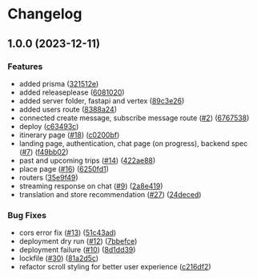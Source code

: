 # Changelog

## 1.0.0 (2023-12-11)


### Features

* added prisma ([321512e](https://github.com/vikyw89/trip-advisor-/commit/321512eca57e525f122a2cd21cb3aa7ad3a579be))
* added releaseplease ([6081020](https://github.com/vikyw89/trip-advisor-/commit/6081020203d89db2976fe595bd0309a9da1ffad2))
* added server folder, fastapi and vertex ([89c3e26](https://github.com/vikyw89/trip-advisor-/commit/89c3e26f9047778b578c36b644481dec00ee45c5))
* added users route ([8388a24](https://github.com/vikyw89/trip-advisor-/commit/8388a243f28e35ac7e8a094aefca59667560dec8))
* connected create message, subscribe message route ([#2](https://github.com/vikyw89/trip-advisor-/issues/2)) ([6767538](https://github.com/vikyw89/trip-advisor-/commit/6767538dae2cb02963af13596aa8c51f5892d0f3))
* deploy ([c63493c](https://github.com/vikyw89/trip-advisor-/commit/c63493cec11475906045522c4c4b8edd61a65fca))
* itinerary page ([#18](https://github.com/vikyw89/trip-advisor-/issues/18)) ([c0200bf](https://github.com/vikyw89/trip-advisor-/commit/c0200bf624624461a82fa443682f08c40ea2f007))
* landing page, authentication, chat page (on progress), backend spec ([#7](https://github.com/vikyw89/trip-advisor-/issues/7)) ([f49bb02](https://github.com/vikyw89/trip-advisor-/commit/f49bb022abe3488b61dc135b492c312f83cee23e))
* past and upcoming trips ([#14](https://github.com/vikyw89/trip-advisor-/issues/14)) ([422ae88](https://github.com/vikyw89/trip-advisor-/commit/422ae882f2591666bd8c8552ea141c163b57fd23))
* place page ([#16](https://github.com/vikyw89/trip-advisor-/issues/16)) ([6250fd1](https://github.com/vikyw89/trip-advisor-/commit/6250fd1775f5b10337e110d38bd17034a3647caa))
* routers ([35e9f49](https://github.com/vikyw89/trip-advisor-/commit/35e9f495c5521856f0594b370571bb7ffef6d569))
* streaming response on chat ([#9](https://github.com/vikyw89/trip-advisor-/issues/9)) ([2a8e419](https://github.com/vikyw89/trip-advisor-/commit/2a8e41988601ecd62a61bbfe9611f9a006e9d869))
* translation and store recommendation ([#27](https://github.com/vikyw89/trip-advisor-/issues/27)) ([24deced](https://github.com/vikyw89/trip-advisor-/commit/24deced88a14c75a49050173851e43733f95d8b1))


### Bug Fixes

* cors error fix ([#13](https://github.com/vikyw89/trip-advisor-/issues/13)) ([51c43ad](https://github.com/vikyw89/trip-advisor-/commit/51c43ad1bc49494fb97c40477cc4500518b70a88))
* deployment dry run ([#12](https://github.com/vikyw89/trip-advisor-/issues/12)) ([7bbefce](https://github.com/vikyw89/trip-advisor-/commit/7bbefcea6625c338e66848f9e5678d296943e1a5))
* deployment failure ([#10](https://github.com/vikyw89/trip-advisor-/issues/10)) ([8d1dd39](https://github.com/vikyw89/trip-advisor-/commit/8d1dd399e08d0fb1f76c891fb8a826fe7a46f1b1))
* lockfile ([#30](https://github.com/vikyw89/trip-advisor-/issues/30)) ([81a2d5c](https://github.com/vikyw89/trip-advisor-/commit/81a2d5c97349b9a40137dc48d350d1a9213aad6b))
* refactor scroll styling for better user experience ([c216df2](https://github.com/vikyw89/trip-advisor-/commit/c216df22e30826483025f0fb332186c38fb33fe0))
